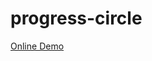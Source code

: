 # progress-circle

<a href="https://eassisv.github.io/progress-circle/" target="_blank">Online Demo</a>
